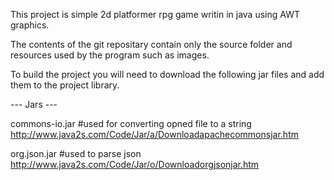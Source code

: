 This project is simple 2d platformer rpg game writin in java using AWT graphics.

The contents of the git repositary contain only the source folder and resources used
by the program such as images.

To build the project you will need to download the following jar files and add 
them to the project library.

--- Jars ---

commons-io.jar #used for converting opned file to a string
http://www.java2s.com/Code/Jar/a/Downloadapachecommonsjar.htm

org.json.jar  #used to parse json
http://www.java2s.com/Code/Jar/o/Downloadorgjsonjar.htm